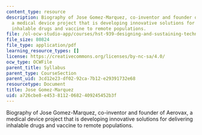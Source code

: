 ```yaml
---
content_type: resource
description: Biography of Jose Gomez-Marquez, co-inventor and founder of Aerovax,
  a medical device project that is developing innovative solutions for delivering
  inhalable drugs and vaccine to remote populations.
file: /ol-ocw-studio-app/courses/hst-939-designing-and-sustaining-technology-innovation-for-global-health-practice-spring-2008/a726cbe8e45381120682409245452b3f_jose_bio.pdf
file_size: 80824
file_type: application/pdf
learning_resource_types: []
license: https://creativecommons.org/licenses/by-nc-sa/4.0/
ocw_type: OCWFile
parent_title: Syllabus
parent_type: CourseSection
parent_uid: 3cd12e23-df02-92ca-7b12-e29391732e68
resourcetype: Document
title: Jose Gomez-Marquez
uid: a726cbe8-e453-8112-0682-409245452b3f
---
```

Biography of Jose Gomez-Marquez, co-inventor and founder of Aerovax, a medical device project that is developing innovative solutions for delivering inhalable drugs and vaccine to remote populations.
